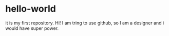 # hello-world
it is my first repository.
Hi! I am tring to use github, so I am a designer and i would have super power.

